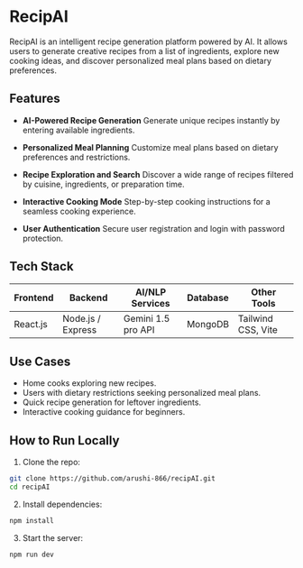 # RecipAI

RecipAI is an intelligent recipe generation platform powered by AI. It allows users to generate creative recipes from a list of ingredients, explore new cooking ideas, and discover personalized meal plans based on dietary preferences.

## Features

* **AI-Powered Recipe Generation**
  Generate unique recipes instantly by entering available ingredients.

* **Personalized Meal Planning**
  Customize meal plans based on dietary preferences and restrictions.

* **Recipe Exploration and Search**
  Discover a wide range of recipes filtered by cuisine, ingredients, or preparation time.

* **Interactive Cooking Mode**
  Step-by-step cooking instructions for a seamless cooking experience.

* **User Authentication**
  Secure user registration and login with password protection.

## Tech Stack

| Frontend | Backend           | AI/NLP Services    | Database | Other Tools        |
| -------- | ----------------- | ------------------ | -------- | ------------------ |
| React.js | Node.js / Express | Gemini 1.5 pro API | MongoDB  | Tailwind CSS, Vite |

## Use Cases

* Home cooks exploring new recipes.
* Users with dietary restrictions seeking personalized meal plans.
* Quick recipe generation for leftover ingredients.
* Interactive cooking guidance for beginners.

## How to Run Locally

1. Clone the repo:

```bash
git clone https://github.com/arushi-866/recipAI.git
cd recipAI
```

2. Install dependencies:

```bash
npm install
```

3. Start the server:

```bash
npm run dev
```

